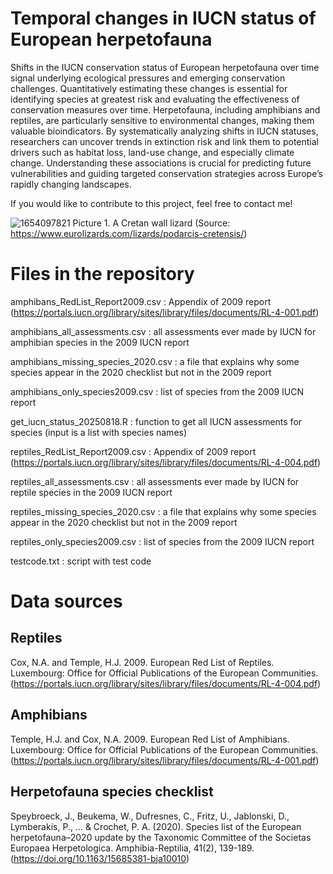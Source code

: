 # Temporal changes in IUCN status of European herpetofauna
Shifts in the IUCN conservation status of European herpetofauna over time signal underlying ecological pressures and emerging conservation challenges. Quantitatively estimating these changes is essential for identifying species at greatest risk and evaluating the effectiveness of conservation measures over time. Herpetofauna, including amphibians and reptiles, are particularly sensitive to environmental changes, making them valuable bioindicators. By systematically analyzing shifts in IUCN statuses, researchers can uncover trends in extinction risk and link them to potential drivers such as habitat loss, land-use change, and especially climate change. Understanding these associations is crucial for predicting future vulnerabilities and guiding targeted conservation strategies across Europe’s rapidly changing landscapes.

If you would like to contribute to this project, feel free to contact me!

![1654097821](https://github.com/user-attachments/assets/b0d8a5ac-376e-4d6d-9ef1-a972a0277e89)
Picture 1. A Cretan wall lizard (Source: https://www.eurolizards.com/lizards/podarcis-cretensis/)

# Files in the repository
amphibans_RedList_Report2009.csv : Appendix of 2009 report (https://portals.iucn.org/library/sites/library/files/documents/RL-4-001.pdf)

amphibians_all_assessments.csv : all assessments ever made by IUCN for amphibian species in the 2009 IUCN report

amphibians_missing_species_2020.csv : a file that explains why some species appear in the 2020 checklist but not in the 2009 report

amphibians_only_species2009.csv : list of species from the 2009 IUCN report

get_iucn_status_20250818.R : function to get all IUCN assessments for species (input is a list with species names)

reptiles_RedList_Report2009.csv : Appendix of 2009 report (https://portals.iucn.org/library/sites/library/files/documents/RL-4-004.pdf)

reptiles_all_assessments.csv : all assessments ever made by IUCN for reptile species in the 2009 IUCN report

reptiles_missing_species_2020.csv : a file that explains why some species appear in the 2020 checklist but not in the 2009 report

reptiles_only_species2009.csv : list of species from the 2009 IUCN report

testcode.txt : script with test code

# Data sources

## Reptiles

Cox, N.A. and Temple, H.J. 2009. European Red List of Reptiles. Luxembourg: Office for Official Publications of the European Communities. (https://portals.iucn.org/library/sites/library/files/documents/RL-4-004.pdf)

## Amphibians

Temple, H.J. and Cox, N.A. 2009. European Red List of Amphibians. Luxembourg: Office for Official Publications of the European Communities. (https://portals.iucn.org/library/sites/library/files/documents/RL-4-001.pdf)

## Herpetofauna species checklist

Speybroeck, J., Beukema, W., Dufresnes, C., Fritz, U., Jablonski, D., Lymberakis, P., ... & Crochet, P. A. (2020). Species list of the European herpetofauna–2020 update by the Taxonomic Committee of the Societas Europaea Herpetologica. Amphibia-Reptilia, 41(2), 139-189. (https://doi.org/10.1163/15685381-bja10010)
